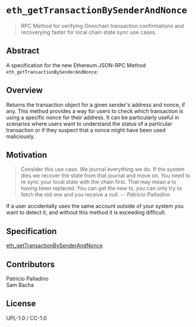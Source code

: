 # `eth_getTransactionBySenderAndNonce`

> RPC Method for verifying Onnichain transaction confirmations and recoverying faster for local chain state sync use cases.

## Abstract

A specification for the new Ethereum JSON-RPC Method `eth_getTransactionBySenderAndNonce`:

## Overview

Returns the transaction object for a given sender's address and nonce, if any. This method provides a way for users to check which transaction is using a specific nonce for their address. It can be particularly useful in scenarios where users want to understand the status of a particular transaction or if they suspect that a nonce might have been used maliciously.

## Motivation

> Consider this use case. We journal everything we do. If the system dies we recover the state from that journal and move on. You need to re sync your local state with the chain first. That may mean a tx having been replaced. You can get the new tx, you can only try to fetch the old one and you receive a null. -- *Patricio Palladino*

If a user accidentally uses the same account outside of your system you want to detect it, and without this method it is exceeding difficult. 


## Specification

[eth_getTransactionBySenderAndNonce](./eth_getTransactionBySenderAndNonce.md)

## Contributors

Patricio Palladino    
Sam Bacha     

## License 

UPL-1.0 / CC-1.0


